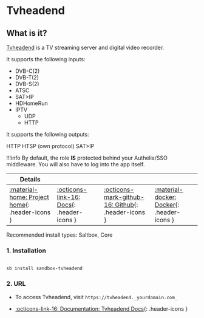 # Tvheadend

## What is it?

[Tvheadend](https://tvheadend.org/) is a TV streaming server and digital video recorder.

It supports the following inputs:

- DVB-C(2)
- DVB-T(2)
- DVB-S(2)
- ATSC
- SAT>IP
- HDHomeRun
- IPTV
  - UDP
  - HTTP

It supports the following outputs:

HTTP
HTSP (own protocol)
SAT>IP

!!!info
    By default, the role **IS** protected behind your Authelia/SSO middleware. You will also have to log into the app itself.

| Details     |             |             |             |
|-------------|-------------|-------------|-------------|
| [:material-home: Project home](https://tvheadend.org/){: .header-icons } | [:octicons-link-16: Docs](https://docs.tvheadend.org/documentation){: .header-icons } | [:octicons-mark-github-16: Github](https://github.com/tvheadend/tvheadend){: .header-icons } | [:material-docker: Docker](https://hub.docker.com/r/thealhu/tvheadend){: .header-icons }|

Recommended install types: Saltbox, Core

### 1. Installation

``` shell

sb install sandbox-tvheadend

```

### 2. URL

- To access Tvheadend, visit `https://tvheadend._yourdomain.com_`

- [:octicons-link-16: Documentation: Tvheadend Docs](https://docs.tvheadend.org/documentation){: .header-icons }
